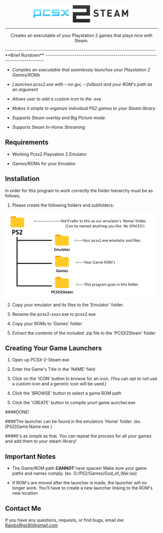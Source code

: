 <p align="center">
  <img src="https://github.com/rig0/PCSX-2-Steam/blob/master/imgs/logo2.png">
</p>

--------------
<p align="center">
Creates an executable of your Playstation 2 games that plays nice with Steam. 
</p>
-----------------------------------------------------------------------------
**Brief Rundown**
-----------------------------------------------------------------------------

- *Compiles an executable that seamlessly launches your Playstation 2 Games/ROMs*

- *Launches pcsx2.exe with --no gui, --fullboot and your ROM's path as an argument*

- *Allows user to add a custom icon to the .exe*

- *Makes it simple to organize individual PS2 games to your Steam library.*

- *Supports Steam overlay and Big Picture mode.*

- *Supports Steam In-Home Streaming*

**Requirements**
----------------
- Working Pcsx2 Playsation 2 Emulator

- Games/ROMs for your Emulator 

**Installation**
----------------
In order for this program to work correctly the folder hierarchy must be as follows.

1. Please create the following folders and subfolders:

![alt text](https://github.com/rig0/PCSX-2-Steam/blob/master/imgs/folders.png "Folder Hierchy")
   
2. Copy your emulator and its files to the 'Emulator' folder. 

3. Rename the pcsx2-xxxx.exe to pcsx2.exe

4. Copy your ROMs to 'Games' folder

5. Extract the contents of the included .zip file to the 'PCSX2Steam' folder
   
**Creating Your Game Launchers**
--------------------------------
1. Open up PCSX-2-Steam.exe

2. Enter the Game's Title in the 'NAME' field

3. Click on the 'ICON' button to browse for an icon. (You can opt to not use a custom icon and a generic icon will be used.)

4. Click the 'BROWSE' button to select a game ROM path

4. Click the 'CREATE' button to compile yourl game auncher.exe

####DONE!

####The launcher can be found in the emulators 'Home' folder. (ex. [PS2]Game Name.exe )

####It's as simple as that. You can repeat the process for all your games and add them to your steam library!

**Important Notes**
--------------------
- The Game/ROM path **CANNOT** have spaces! Make sure your game paths and names comply. (ex. G:/PS2/Games/God_of_War.iso)

- If ROM's are moved after the launcher is made, the launcher will no longer work. You'll have to create a new launcher linking to the ROM's new location


**Contact Me**
---------------
If you have any questions, requests, or find bugs, email me: RamboRigs90@gmail.com


